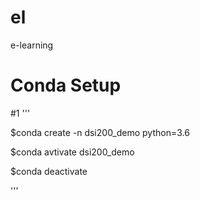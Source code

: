 # el
e-learning

# Conda Setup
#1
'''

$conda create -n dsi200_demo python=3.6

$conda avtivate dsi200_demo

$conda deactivate

'''
